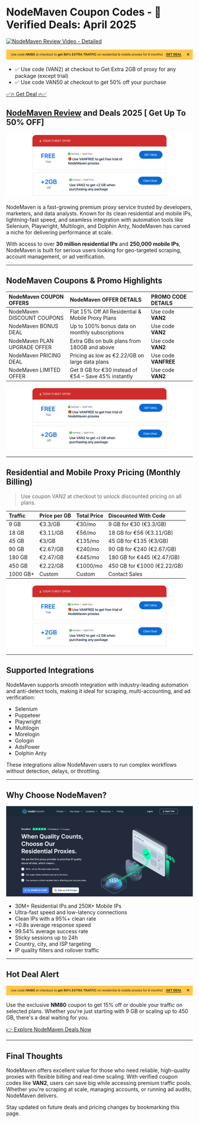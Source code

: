 # NodeMaven Coupon Codes - 🔎 Verified Deals: April 2025

[![NodeMaven Review Video - Detailed](https://img.youtube.com/vi/m1DXS2QVBt4/0.jpg)](https://proxygraphy.com/aff/nodemaven)

[![NodeMaven Website](https://raw.githubusercontent.com/proxygraphy/editorial/refs/heads/main/img/nodemaven/nodemaven-cta-coupon.webp)](https://proxygraphy.com/aff/nodemaven)

* ✅ Use code (VAN2) at checkout to Get Extra 2GB of proxy for any package (except trial)
* ✅ Use code VAN50 at checkout to get 50% off your purchase

[✅🔥 Get Deal 🔥✅](https://proxygraphy.com/aff/nodemaven)

## [NodeMaven Review](https://proxygraphy.com/aff/nodemaven) and Deals 2025 [ Get Up To 50% OFF]

[![NodeMaven Coupons - Best Deals Ever](https://raw.githubusercontent.com/proxygraphy/editorial/refs/heads/main/img/nodemaven/nodemaven-coupon-codes.png)](https://proxygraphy.com/aff/nodemaven)

NodeMaven is a fast-growing premium proxy service trusted by developers, marketers, and data analysts. Known for its clean residential and mobile IPs, lightning-fast speed, and seamless integration with automation tools like Selenium, Playwright, Multilogin, and Dolphin Anty, NodeMaven has carved a niche for delivering performance at scale.

With access to over **30 million residential IPs** and **250,000 mobile IPs**, NodeMaven is built for serious users looking for geo-targeted scraping, account management, or ad verification.

---

## NodeMaven Coupons & Promo Highlights

| **NodeMaven COUPON OFFERS** | **NodeMaven OFFER DETAILS** | **PROMO CODE DETAILS** |
| :--- | :--- | :--- |
| NodeMaven DISCOUNT COUPONS | Flat 15% Off All Residential & Mobile Proxy Plans | Use code **VAN2** |
| NodeMaven BONUS DEAL | Up to 100% bonus data on monthly subscriptions | Use code **VAN2** |
| NodeMaven PLAN UPGRADE OFFER | Extra GBs on bulk plans from 180GB and above | Use code **VAN2** |
| NodeMaven PRICING DEAL | Pricing as low as €2.22/GB on large data plans | Use code **VANFREE** |
| NodeMaven LIMITED OFFER | Get 9 GB for €30 instead of €54 – Save 45% instantly | Use code **VAN2** |

[![NodeMaven Coupons - Best Deals Ever](https://raw.githubusercontent.com/proxygraphy/editorial/refs/heads/main/img/nodemaven/nodemaven-coupon-codes.png)](https://proxygraphy.com/aff/nodemaven)

---

## Residential and Mobile Proxy Pricing (Monthly Billing)

> Use coupon VAN2 at checkout to unlock discounted pricing on all plans.

| **Traffic** | **Price per GB** | **Total Price** | **Discounted With Code** |
| :--- | :--- | :--- | :--- |
| 9 GB | €3.3/GB | €30/mo | 9 GB for €30 (€3.3/GB) |
| 18 GB | €3.11/GB | €56/mo | 18 GB for €56 (€3.11/GB) |
| 45 GB | €3/GB | €135/mo | 45 GB for €135 (€3/GB) |
| 90 GB | €2.67/GB | €240/mo | 90 GB for €240 (€2.67/GB) |
| 180 GB | €2.47/GB | €445/mo | 180 GB for €445 (€2.47/GB) |
| 450 GB | €2.22/GB | €1000/mo | 450 GB for €1000 (€2.22/GB) |
| 1000 GB+ | Custom | Custom | Contact Sales |

[![NodeMaven Discounted Pricing - Best Deal](https://raw.githubusercontent.com/proxygraphy/editorial/refs/heads/main/img/nodemaven/nodemaven-coupon-codes.png)](https://proxygraphy.com/aff/nodemaven)


---

## Supported Integrations

NodeMaven supports smooth integration with industry-leading automation and anti-detect tools, making it ideal for scraping, multi-accounting, and ad verification:

- Selenium
- Puppeteer
- Playwright
- Multilogin
- Morelogin
- Gologin
- AdsPower
- Dolphin Anty

These integrations allow NodeMaven users to run complex workflows without detection, delays, or throttling.

---

## Why Choose NodeMaven?

[![NodeMaven Website](https://raw.githubusercontent.com/proxygraphy/editorial/refs/heads/main/img/nodemaven/nodemaven-website-preview.webp)](https://proxygraphy.com/aff/nodemaven)


- 30M+ Residential IPs and 250K+ Mobile IPs
- Ultra-fast speed and low-latency connections
- Clean IPs with a 95%+ clean rate
- <0.8s average response speed
- 99.54% average success rate
- Sticky sessions up to 24h
- Country, city, and ISP targeting
- IP quality filters and rollover traffic

---

## Hot Deal Alert

[![NodeMaven Website](https://raw.githubusercontent.com/proxygraphy/editorial/refs/heads/main/img/nodemaven/nodemaven-cta-coupon.webp)](https://proxygraphy.com/aff/nodemaven)

Use the exclusive **NM80** coupon to get 15% off or double your traffic on selected plans. Whether you're just starting with 9 GB or scaling up to 450 GB, there's a deal waiting for you.

[👉 Explore NodeMaven Deals Now](https://proxygraphy.com/aff/nodemaven)

---

## Final Thoughts

NodeMaven offers excellent value for those who need reliable, high-quality proxies with flexible billing and real-time scaling. With verified coupon codes like **VAN2**, users can save big while accessing premium traffic pools. Whether you're scraping at scale, managing accounts, or running ad audits, NodeMaven delivers.

Stay updated on future deals and pricing changes by bookmarking this page.
